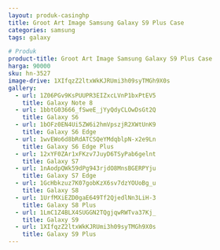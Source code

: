 ```yaml
---
layout: produk-casinghp
title: Groot Art Image Samsung Galaxy S9 Plus Case
categories: samsung
tags: galaxy

# Produk
product-title: Groot Art Image Samsung Galaxy S9 Plus Case
harga: 90000
sku: hn-3527
image-drive: 1XIfqzZ2ltxWkKJRUmi3h09syTMGh9X0s
gallery:
  - url: 1Z06PGv9KsPUUPR3EIZxcLVnP1bxPtEV5
    title: Galaxy Note 8
  - url: 1bbtG03666_fSweE_jYyQdyCLOwDsGt2Q
    title: Galaxy S6
  - url: 1bOFz0EN4Ui5ZW6i2hmVpszjR2XWtUnK9
    title: Galaxy S6 Edge
  - url: 1wvEWo6d8bRdATCSQeYMdqblpN-x2e9Ln
    title: Galaxy S6 Edge Plus
  - url: 12xYF0ZAr1xFKzv7JuyD6TSyPab6gelnt
    title: Galaxy S7
  - url: 1nAodpQWk59dPg943rjdO8MnsBGERPYju
    title: Galaxy S7 Edge
  - url: 1GcHbkzuz7K07gobKzX6sv7dzYOUoBg_u
    title: Galaxy S8
  - url: 1UrfMXiEZD0gaE649Tf2QjedlNn3LiH-3
    title: Galaxy S8 Plus
  - url: 1LmC1Z4BLX4SUGGN2TQgjqwRWTva37Kj_
    title: Galaxy S9
  - url: 1XIfqzZ2ltxWkKJRUmi3h09syTMGh9X0s
    title: Galaxy S9 Plus
---
```

